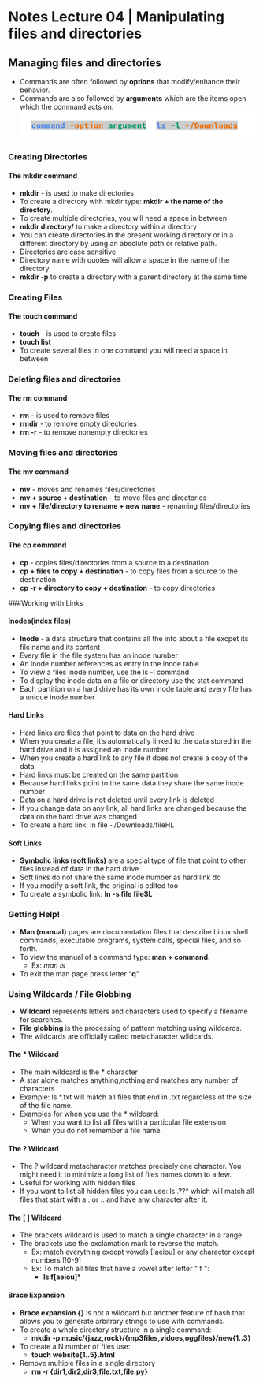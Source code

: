 # Notes Lecture 04 | Manipulating files and directories

## Managing files and directories
* Commands are often followed by **options** that modify/enhance their 
behavior.
* Commands are also followed by **arguments** which are the items open which the command acts on.
![options](../notes/option.png)

### Creating Directories
#### The mkdir command
* **mkdir** - is used to make directories
* To create a directory with mkdir type: **mkdir + the name of the directory**.
* To create multiple directories, you will need a space in between
* **mkdir directory/** to make a directory within a directory
* You can create directories in the present working directory or in a different directory by using an absolute path or relative path.
* Directories are case sensitive
* Directory name with quotes will allow a space in the name of the directory
* **mkdir -p** to create a directory with a parent directory at the same time

### Creating Files
#### The touch command
* **touch** - is used to create files
* **touch list**
* To create several files in one command you will need a space in between

### Deleting files and directories
#### The rm command
* **rm** - is used to remove files
* **rmdir** - to remove empty directories
* **rm -r** - to remove nonempty directories

### Moving files and directories
#### The mv command
* **mv** - moves and renames files/directories
* **mv + source + destination** - to move files and directories
* **mv + file/directory to rename + new name** - renaming files/directories

### Copying files and directories
#### The cp command
* **cp** -  copies files/directories from a source to a destination
* **cp + files to copy + destination** - to copy files from a source to the destination
* **cp -r + directory to copy + destination** - to copy directories 

###Working with Links
#### Inodes(index files)
* **Inode** - a data structure that contains all the info about a file excpet its file name and its content
* Every file in the file system has an inode number
* An inode number references as entry in the inode table
* To view a files inode number, use the ls -l command
* To display the inode data on a file or directory use the stat command
* Each partition on a hard drive has its own inode table and every file has a unique inode number

#### Hard Links
* Hard links are files that point to data on the hard drive
* When you create a file, it’s automatically linked to the data stored in the hard drive and it is assigned an inode number
* When you create a hard link to any file it does not create a copy of the data
* Hard links must be created on the same partition
* Because hard links point to the same data they share the same inode number
* Data on a hard drive is not deleted until every link is deleted
* If you change data on any link, all hard links are changed because the data on the hard drive was changed
* To create a hard link: ln file ~/Downloads/fileHL 

#### Soft Links
* **Symbolic links (soft links)** are a special type of file that point to other files instead of data in the hard drive
* Soft links do not share the same inode number as hard link do
* If you modify a soft link, the original is edited too
* To create a symbolic link: **ln -s file fileSL**

### Getting Help!
* **Man (manual)** pages are documentation files that describe Linux shell commands, executable programs, system calls, special files, and so forth. 
* To view the manual of a command type: **man + command**. 
  * Ex: *man ls*
* To exit the man page press letter “**q**”

### Using Wildcards / File Globbing
* **Wildcard** represents letters and characters used to specify a filename for searches. 
* **File globbing** is the processing of pattern matching using wildcards. 
* The wildcards are officially called metacharacter wildcards.

#### The * Wildcard
* The main wildcard is the * character
* A star alone matches anything,nothing and matches any number of characters
* Example: ls *.txt will match all files that end in .txt regardless of the size of the file name.
* Examples for when you use the * wildcard:
  * When you want to list all files with a particular file extension
  * When you do not remember a file name.

#### The ? Wildcard
* The ? wildcard metacharacter matches precisely one character. You might need it to minimize a long list of files names down to a few.
* Useful for working with hidden files
* If you want to list all hidden files you can use: ls .??* which will match all files that start with a . or .. and have any character after it.

#### The [ ] Wildcard
* The brackets wildcard is used to match a single character in a range
* The brackets use the exclamation mark to reverse the match.
  * Ex: match everything except
vowels [!aeiou] or any character except numbers [!0-9]
  * Ex: To match all files that have a vowel after letter " f ": 
    * **ls f[aeiou]***

#### Brace Expansion
* **Brace expansion {}** is not a wildcard but another feature of bash that allows you to generate arbitrary strings to use with commands.
* To create a whole directory structure in a single command:
  * **mkdir -p music/{jazz,rock}/{mp3files,vidoes,oggfiles}/new{1..3}**
* To create a N number of files use:
  * **touch website{1..5}.html**
* Remove multiple files in a single directory
  * **rm -r {dir1,dir2,dir3,file.txt,file.py}**




